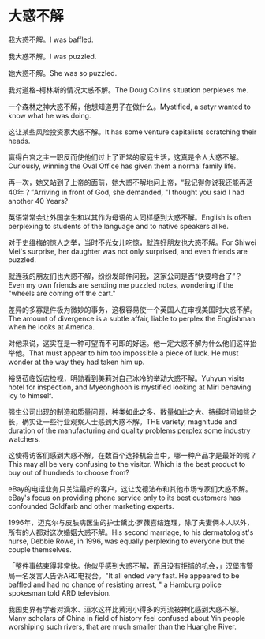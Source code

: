 # 大惑不解

<p><span class="chinese">我大惑不解。</span><span class="english">I was baffled.</span></p>

<p><span class="chinese">我大惑不解。</span><span class="english">I was puzzled.</span></p>

<p><span class="chinese">她大惑不解。</span><span class="english">She was so puzzled.</span></p>

<p><span class="chinese">我对道格-柯林斯的情况大惑不解。</span><span class="english">The Doug Collins situation perplexes me.</span></p>

<p><span class="chinese">一个森林之神大惑不解，他想知道男子在做什么。</span><span class="english">Mystified, a satyr wanted to know what he was doing.</span></p>

<p><span class="chinese">这让某些风险投资家大惑不解。</span><span class="english">It has some venture capitalists scratching their heads.</span></p>

<p><span class="chinese">赢得白宫之主一职反而使他们过上了正常的家庭生活，这真是令人大惑不解。</span><span class="english">Curiously, winning the Oval Office has given them a normal family life.</span></p>

<p><span class="chinese">再一次，她又站到了上帝的面前，她大惑不解地问上帝，“我记得你说我还能再活40年？”</span><span class="english">Arriving in front of God, she demanded, "I thought you said I had another 40 Years?</span></p>

<p><span class="chinese">英语常常会让外国学生和以其作为母语的人同样感到大惑不解。</span><span class="english">English is often perplexing to students of the language and to native speakers alike.</span></p>

<p><span class="chinese">对于史维梅的惊人之举，当时不光女儿吃惊，就连好朋友也大惑不解。</span><span class="english">For Shiwei Mei's surprise, her daughter was not only surprised, and even friends are puzzled.</span></p>

<p><span class="chinese">就连我的朋友们也大惑不解，纷纷发邮件问我，这家公司是否“快要垮台了”？</span><span class="english">Even my own friends are sending me puzzled notes, wondering if the "wheels are coming off the cart."</span></p>

<p><span class="chinese">差异的多寡是件极为微妙的事务，这极容易使一个英国人在审视美国时大惑不解。</span><span class="english">The amount of divergence is a subtle affair, liable to perplex the Englishman when he looks at America.</span></p>

<p><span class="chinese">对他来说，这实在是一种可望而不可即的好运。他一定大惑不解为什么他们这样抬举他。</span><span class="english">That must appear to him too impossible a piece of luck. He must wonder at the way they had taken him up.</span></p>

<p><span class="chinese">裕贤莅临饭店检视，明勋看到美莉对自己冰冷的举动大惑不解。</span><span class="english">Yuhyun visits hotel for inspection, and Myeonghoon is mystified looking at Miri behaving icy to himself.</span></p>

<p><span class="chinese">强生公司出现的制造和质量问题，种类如此之多、数量如此之大、持续时间如些之长，确实让一些行业观察人士感到大惑不解。</span><span class="english">THE variety, magnitude and duration of the manufacturing and quality problems perplex some industry watchers.</span></p>

<p><span class="chinese">这使得访客们感到大惑不解，在数百个选择机会当中，哪一种产品才是最好的呢？</span><span class="english">This may all be very confusing to the visitor. Which is the best product to buy out of hundreds to choose from?</span></p>

<p><span class="chinese">eBay的电话业务只关注最好的客户，这让戈德法布和其他市场专家们大惑不解。</span><span class="english">eBay's focus on providing phone service only to its best customers has confounded Goldfarb and other marketing experts.</span></p>

<p><span class="chinese">1996年，迈克尔与皮肤病医生的护士黛比·罗薇喜结连理，除了夫妻俩本人以外，所有的人都对这次婚姻大惑不解。</span><span class="english">His second marriage, to his dermatologist's nurse, Debbie Rowe, in 1996, was equally perplexing to everyone but the couple themselves.</span></p>

<p><span class="chinese">「整件事结束得非常快。他似乎感到大惑不解，而且没有拒捕的机会，」汉堡市警局一名发言人告诉ARD电视台。</span><span class="english">"It all ended very fast. He appeared to be baffled and had no chance of resisting arrest, " a Hamburg police spokesman told ARD television.</span></p>

<p><span class="chinese">我国史界有学者对滴水、洹水这样比黄河小得多的河流被神化感到大惑不解。</span><span class="english">Many scholars of China in field of history feel confused about Yin people worshiping such rivers, that are much smaller than the Huanghe River.</span></p>

